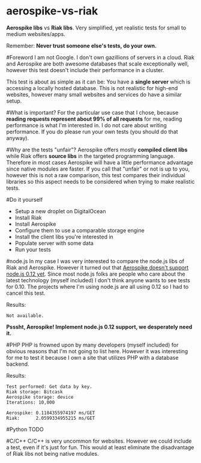 # aerospike-vs-riak
__Aerospike libs__ vs __Riak libs__. Very simplified, yet realistic tests for small to medium websites/apps.

Remember: __Never trust someone else's tests, do your own.__

#Foreword
I am not Google.
I don't own gazillions of servers in a cloud.
Riak and Aerospike are both awesome databases that scale exceptionally well, however this test doesn't include their performance in a cluster.

This test is about as simple as it can be: You have a __single server__ which is accessing a locally hosted database. This is not realistic for high-end websites, however many small websites and services do have a similar setup.

#What is important?
For the particular use case that I chose, because __reading requests represent about 99% of all requests__ for me, reading performance is what I'm interested in. I do not care about writing performance. If you do please run your own tests (you should do that anyway).

#Why are the tests "unfair"?
Aerospike offers mostly __compiled client libs__ while Riak offers __source libs__ in the targeted programming language.
Therefore in most cases Aerospike will have a little performance advantage since native modules are faster.
If you call that "unfair" or not is up to you, however this is not a raw comparison, this test compares their individual libraries so this aspect needs to be considered when trying to make realistic tests.

#Do it yourself
* Setup a new droplet on DigitalOcean
* Install Riak
* Install Aerospike
* Configure them to use a comparable storage engine
* Install the client libs you're interested in
* Populate server with some data
* Run your tests

#node.js
In my case I was very interested to compare the node.js libs of Riak and Aerospike. However it turned out that [Aerospike doesn't support node.js 0.12 yet](https://github.com/aerospike/aerospike-client-nodejs/issues/44). Since most node.js folks are people who care about the latest technology (myself included) I don't think anyone wants to see tests for 0.10. The projects where I'm using node.js are all using 0.12 so I had to cancel this test.

Results:

    Not available.

__Psssht, Aerospike! Implement node.js 0.12 support, we desperately need it.__

#PHP
PHP is frowned upon by many developers (myself included) for obvious reasons that I'm not going to list here. However it was interesting for me to test it because I own a site that utilizes PHP with a database backend.

Results:

    Test performed: Get data by key.
    Riak storage: Bitcask
    Aerospike storage: device
    Iterations: 10,000

    Aerospike: 0.1184355974197 ms/GET
    Riak:      2.0599334955215 ms/GET

#Python
TODO

#C/C++
C/C++ is very uncommon for websites. However we could include a test, even if it's just for fun. This would at least eliminate the disadvantage of Riak libs not being native modules.